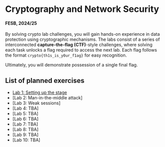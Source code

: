 # Cryptography and Network Security

#### FESB, 2024/25

By solving crypto lab challenges, you will gain hands-on experience in data protection using cryptographic mechanisms. The labs consist of a series of interconnected **capture-the-flag (CTF)**-style challenges, where solving each task unlocks a flag required to access the next lab. Each flag follows the format `crypto{th1s_is_y0ur_f1ag}` for easy recognition.  

Ultimately, you will demonstrate possession of a single final flag.



## List of planned exercises

- [Lab 1: Setting up the stage](docs/intro.md)
- [Lab 2: Man-in-the-middle attack]
- [Lab 3: Weak sessions]
- [Lab 4: TBA]
- [Lab 5: TBA]
- [Lab 6: TBA]
- [Lab 7: TBA]
- [Lab 8: TBA]
- [Lab 9: TBA]
- [Lab 10: TBA]
